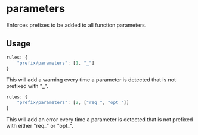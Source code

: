 parameters
==========

Enforces prefixes to be added to all function parameters.

Usage
-----

```Javascript
rules: {
    "prefix/parameters": [1, "_"]
}
```
This will add a warning every time a parameter is detected that is not prefixed with "_".


```Javascript
rules: {
    "prefix/parameters": [2, ["req_", "opt_"]]
}
```
This will add an error every time a parameter is detected that is not prefixed with either "req_" or "opt_".